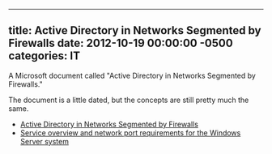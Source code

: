 ﻿---

title:  Active Directory in Networks Segmented by Firewalls
date:   2012-10-19 00:00:00 -0500
categories: IT
---






A Microsoft document called "Active Directory in Networks Segmented by Firewalls."

The document is a little dated, but the concepts are still pretty much the same.


- <a href="http://download.microsoft.com/download/c/a/3/ca3647b8-9948-4f92-8637-fcb8fdfa3de0/ADSegment_IPSec_W2K.doc">Active Directory in Networks Segmented by Firewalls</a>
- <a href="http://support.microsoft.com/kb/832017">Service overview and network port requirements for the Windows Server system</a>



